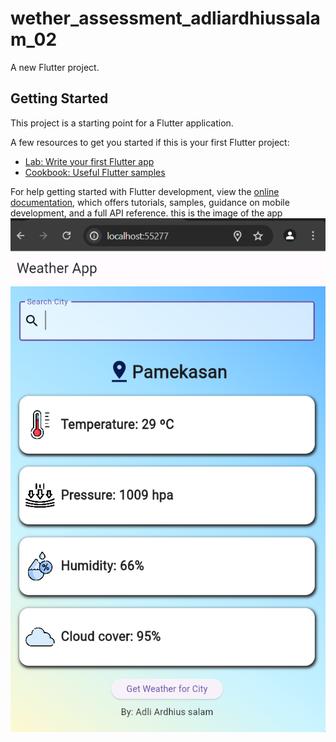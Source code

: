 # wether_assessment_adliardhiussalam_02

A new Flutter project.

## Getting Started

This project is a starting point for a Flutter application.

A few resources to get you started if this is your first Flutter project:

- [Lab: Write your first Flutter app](https://docs.flutter.dev/get-started/codelab)
- [Cookbook: Useful Flutter samples](https://docs.flutter.dev/cookbook)

For help getting started with Flutter development, view the
[online documentation](https://docs.flutter.dev/), which offers tutorials,
samples, guidance on mobile development, and a full API reference.
this is the image of the app
![WeatherDemoTheApp V.1](https://github.com/Rotas0Square/WeatherApp/blob/main/Screenshot%202024-06-08%20131600.png)
